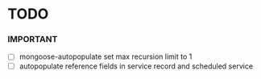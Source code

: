 # TODO

### IMPORTANT
- [ ] mongoose-autopopulate set max recursion limit to 1
- [ ] autopopulate reference fields in service record and scheduled service